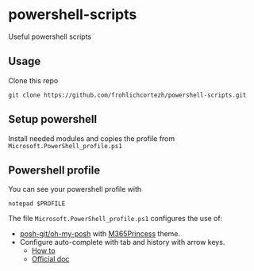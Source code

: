 # powershell-scripts
 Useful powershell scripts

## Usage

Clone this repo
```
git clone https://github.com/frohlichcortezh/powershell-scripts.git
```

## Setup powershell

Install needed modules and copies the profile from ```Microsoft.PowerShell_profile.ps1```

## Powershell profile 

You can see your powershell profile with 
```
notepad $PROFILE
```
The file ```Microsoft.PowerShell_profile.ps1``` configures the use of:
* [posh-git/oh-my-posh](https://ohmyposh.dev/docs/segments/poshgit) with [M365Princess](https://ohmyposh.dev/docs/themes#m365princess) theme.
* Configure auto-complete with tab and history with arrow keys.
  * [How to](https://dev.to/dhravya/how-to-add-autocomplete-to-powershell-in-30-seconds-2a8p)
  * [Official doc](https://github.com/PowerShell/PSReadLine)
